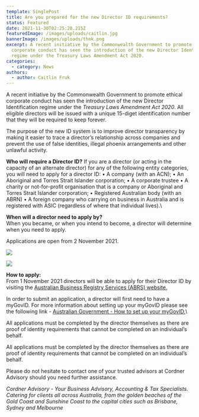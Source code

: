 ```yaml
---
template: SinglePost
title: Are you prepared for the new Director ID requirements?
status: Featured
date: 2021-11-30T02:25:28.215Z
featuredImage: /images/uploads/caitlin.jpg
bannerImage: /images/uploads/thnk.png
excerpt: A recent initiative by the Commonwealth Government to promote ethical
  corporate conduct has seen the introduction of the new Director Identification
  regime under the Treasury Laws Amendment Act 2020.
categories:
  - category: News
authors:
  - author: Caitlin Fruk
---
```

A recent initiative by the Commonwealth Government to promote ethical corporate conduct has seen the introduction of the new Director Identification regime under the *Treasury Laws Amendment Act 2020*. All eligible directors will be issued with a unique 15-diget identification number that they will be required to keep forever. 

The purpose of the new ID system is to improve director transparency by making it easier to trace a director’s relationship across companies and prevent the use of false identities, illegal phoenix arrangements and other unlawful activity. 

**Who will require a Director ID?**
If you are a director (or acting in the capacity of an alternate director) for any of the following entity categories, you will need to apply for a director ID:
•	A company (with an ACN);
•	An Aboriginal and Torres Strait Islander corporation;
•	A corporate trustee 
•	A charity or not-for-profit organisation that is a company or Aboriginal and Torres Strait Islander corporation;
•	Registered Australian body (with an ABRN) 
•	A foreign company who carrying on business in Australia and is registered with ASIC (regardless of where that individual lives).\

**When will a director need to apply by?**\
When you became, or when you intend to become, a director will determine when you need to apply. 

Applications are open from 2 November 2021.

![](/images/uploads/caitlins-blog-table-1.png)

![](/images/uploads/caitlins-blog-table-2.png)

**How to apply:**\
From 1 November 2021 directors will be able to apply for their Director ID by visiting the [Australian Business Registry Services (ABRS) website.](https://www.abrs.gov.au/director-identification-number)

In order to submit an application, a director will first need to have a myGovID. For more information about setting up your myGovID please see the following link - [Australian Government - How to set up your myGovID.](https://www.mygovid.gov.au/set-up)\

All applications must be completed by the director themselves as there are proof of identity requirements that cannot be completed on an individual’s behalf.

All applications must be completed by the director themselves as there are proof of identity requirements that cannot be completed on an individual’s behalf.

Please do not hesitate to contact one of your trusted advisors at Cordner Advisory should you need further assistance.

*Cordner Advisory - Your Business Advisory, Accounting & Tax Specialists. Catering for clients all across Australia, from the golden beaches of the Gold Coast and Sunshine Coast to the capital cities such as Brisbane, Sydney and Melbourne*
